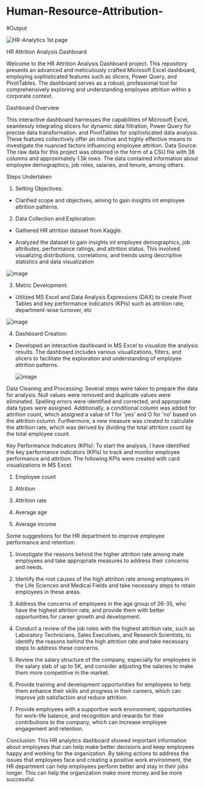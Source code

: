 # Human-Resource-Attribution-

#Output

![HR-Analytics 1st page](https://github.com/poulami433/Human-Resource-Attribution-/assets/171598364/6e84f29f-82a0-4c42-8cea-aa8b86aaadbc)


 HR Attrition Analysis Dashboard

Welcome to the HR Attrition Analysis Dashboard project. This repository presents an advanced and meticulously crafted Microsoft Excel dashboard, employing sophisticated features such as slicers, Power Query, and PivotTables. The dashboard serves as a robust, professional tool for comprehensively exploring and understanding employee attrition within a corporate context.

Dashboard Overview

This interactive dashboard harnesses the capabilities of Microsoft Excel, seamlessly integrating slicers for dynamic data filtration, Power Query for precise data transformation. and PivotTables for sophisticated data analysis. These features collectively offer an intuitive and highly effective means to investigate the nuanced factors influencing employee attrition.
Data Source: The raw data for this project was obtained in the form of a CSU file with 38 columns and approximately 1.5k rows. The data contained information about employee demographics, job roles, salaries, and tenure, among others.

Steps Undertaken

1. Setting Objectives:

* Clarified scope and objectives, aiming to gain insights int employee attrition patterns.

2. Data Collection and Exploration:

* Gathered HR attrition dataset from Kaggle.

* Analyzed the dataset to gain insights int employee demographics, job attributes, performance ratings, and attrition status. This involved visualizing distributions, correlations, and trends using descriptive statistics and data visualization

![image](https://github.com/poulami433/Human-Resource-Attribution-/assets/171598364/a84beedd-5fd2-45d3-bd06-18cb4d47040d)

3. Metric Development:

* Utilized MS Excel and Data Analysis Expressions (DAX) to create Pivot Tables and key performance indicators (KPIs) such as attrition rate, department-wise turnover, etc

![image](https://github.com/poulami433/Human-Resource-Attribution-/assets/171598364/5cd93ea9-ca55-4bb7-a445-4c5f1a20665f)

  
4. Dashboard Creation:

* Developed an interactive dashboard in MS Excel to visualize the analysis results. The dashboard includes various visualizations, filters, and slicers to facilitate the exploration and understanding of employee attrition patterns.

  ![image](https://github.com/poulami433/Human-Resource-Attribution-/assets/171598364/b8755239-4152-49fe-bcb2-75bd9c0d5cc8)


Data Cleaning and Processing: Several steps were taken to prepare the data for analysis. Null values were removed and duplicate values were eliminated. Spelling errors were identified and corrected, and appropriate data types were assigned. Additionally, a conditional column was added for attrition count, which assigned a value of 1 for 'yes' and O for 'no' based on the attrition column. Furthermore, a new measure was created to calculate the attrition rate, which was derived by dividing the total attrition count by the total employee count.

Key Performance Indicators (KPIs): To start the analysis, I have identified the key performance indicators (KPIs) to track and monitor employee performance and attrition. The following KPIs were created with card visualizations in MS Excel:

1. Employee count

2. Attrition

3. Attrition rate

4. Average age

5. Average income

Some suggestions for the HR department to improve employee performance and retention:

1. Investigate the reasons behind the higher attrition rate among male employees and take appropriate measures to address their concerns and needs.

2. Identify the root causes of the high attrition rate among employees in the Life Sciences and Medical Fields and take necessary steps to retain employees in these areas.

3. Address the concerns of employees in the age group of 26-35, who have the highest attrition rate, and provide them with better opportunities for career growth and development.

4. Conduct a review of the job roles with the highest attrition rate, such as Laboratory Technicians, Sales Executives, and Research Scientists, to identify the reasons behind the high attrition rate and take necessary steps to address these concerns.

5. Review the salary structure of the company, especially for employees in the salary slab of up to 5K, and consider adjusting the salaries to make them more competitive in the market.

6. Provide training and development opportunities for employees to help them enhance their skills and progress in their careers, which can improve job satisfaction and reduce attrition.

7. Provide employees with a supportive work environment, opportunities for work-life balance, and recognition and rewards for their contributions to the company, which can increase employee engagement and retention.

Conclusion: This HR analytics dashboard showed important information about employees that can help make better decisions and keep employees happy and working for the organization. By taking actions to address the issues that employees face and creating a positive work environment, the HR department can help employees perform better and stay in their jobs longer. This can help the organization make more money and be more successful.
